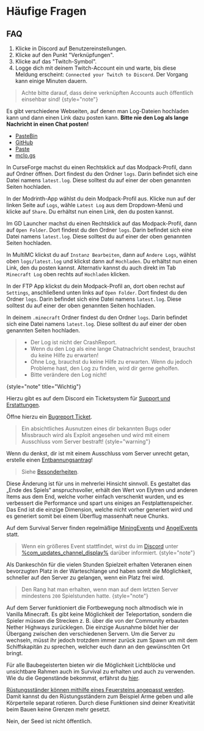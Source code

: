 <show-structure depth="0"/>

# Häufige Fragen

## FAQ

<deflist collapsible="true" default-state="collapsed">
<def title="Wie verknüpfe ich meinen Twitch-Account mit Discord?" id="link-twitch">

1. Klicke in Discord auf Benutzereinstellungen.
2. Klicke auf den Punkt "Verknüpfungen".
3. Klicke auf das "Twitch-Symbol".
4. Logge dich mit deinem Twitch-Account ein und warte, bis diese Meldung erscheint: `Connected your Twitch to Discord`.
   Der Vorgang kann einige Minuten dauern.

> Achte bitte darauf, dass deine verknüpften Accounts auch öffentlich einsehbar sind!
> {style="note"}

</def>
<def title="Wie teile ich meinen Log?" id="how-to-share-log">

Es gibt verschiedene Webseiten, auf denen man Log-Dateien hochladen kann und dann einen Link dazu posten kann.
**Bitte nie den Log als lange Nachricht in einen Chat posten!**

- [PasteBin](https://pastebin.com)
- [GitHub](https://gist.github.com)
- [Paste](https://paste.ee)
- [mclo.gs](https://mclo.gs)

<chapter title="Wie finde ich den Log?" id="find-minecraft-log">

<tabs>
<tab title="CurseForge" id="minecraft-log-curseforge">

In CurseForge machst du einen Rechtsklick auf das Modpack-Profil, dann auf Ordner öffnen. Dort findest du den Ordner `logs`.
Darin befindet sich eine Datei namens `latest.log`. Diese solltest du auf einer der oben genannten Seiten hochladen.
</tab>
<tab title="Modrinth App" id="minecraft-log-modrinth-app">

In der Modrinth-App wählst du dein Modpack-Profil aus. Klicke nun auf der linken Seite auf `Logs`,
wähle `Latest Log` aus dem Dropdown-Menü und klicke auf `Share`.
Du erhältst nun einen Link, den du posten kannst.
</tab>
<tab title="GD Launcher" id="minecraft-log-gd-launcher">

Im GD Launcher machst du einen Rechtsklick auf das Modpack-Profil, dann auf `Open Folder`. Dort findest du den Ordner `logs`.
Darin befindet sich eine Datei namens `latest.log`. Diese solltest du auf einer der oben genannten Seiten hochladen.
</tab>
<tab title="MultiMC" id="minecraft-log-multimc">

In MultiMC klickst du auf `Instanz Bearbeiten`, dann auf `Andere Logs`, wählst oben `logs/latest.log` und klickst dann auf `Hochladen`.
Du erhältst nun einen Link, den du posten kannst. Alternativ kannst du auch direkt im Tab `Minecraft Log` oben rechts auf `Hochladen` klicken.
</tab>
<tab title="FTB App" id="minecraft-log-ftb-app">

In der FTP App klickst du dein Modpack-Profil an, dort oben rechst auf `Settings`, anschließend unten links auf `Open Folder`.
Dort findest du den Ordner `logs`. Darin befindet sich eine Datei namens `latest.log`. Diese solltest du auf einer der oben genannten Seiten hochladen.
</tab>
<tab title="Andere Launcher" id="minecraft-log-other-launcher">

In deinem `.minecraft` Ordner findest du den Ordner `logs`.
Darin befindet sich eine Datei namens `latest.log`. Diese solltest du auf einer der oben genannten Seiten hochladen.
</tab>
</tabs>

</chapter>

> - Der Log ist nicht der CrashReport.
> - Wenn du den Log als eine lange Chatnachricht sendest, brauchst du keine Hilfe zu erwarten!
> - Ohne Log, brauchst du keine Hilfe zu erwarten. Wenn du jedoch Probleme hast, den Log zu finden, wird dir gerne geholfen.
> - Bitte verändere den Log nicht!
>
{style="note" title="Wichtig"}

</def>
<def title="Was tue ich, wenn ein Spieler mich betrügt oder beklaut?" id="player-scam">

Hierzu gibt es auf dem Discord ein Ticketsystem für [Support und Erstattungen](support.md "%click-more-info%").

</def>
<def title="Wie gehe ich vor, wenn ich einen Bug entdecke?" id="bugreport">

Öffne hierzu ein [Bugreport Ticket](support.md#bugreport-ticket "%click-more-info%").

> Ein absichtliches Ausnutzen eines dir bekannten Bugs oder Missbrauch wird als Exploit angesehen und wird mit einem
> Ausschluss vom Server bestraft!
> {style="warning"}

</def>
<def title="Was kann ich tun, wenn ich zu Unrecht gebannt wurde?" id="false-ban">

Wenn du denkst, dir ist mit einem Ausschluss vom Server unrecht getan, erstelle
einen [Entbannungsantrag](support.md#unban-ticket)!

</def>
<def title="Wieso gibt es keine Villager?" id="why-no-villager">

> Siehe [Besonderheiten](specials.md#no-villagers "Klicke hier für mehr Information").

</def>
<def title="Wieso sind Elytren im End deaktiviert?" id="why-no-elytra-in-end">

Diese Änderung ist für uns in mehrerlei Hinsicht sinnvoll.
Es gestaltet das „Ende des Spiels“ anspruchsvoller, erhält
den Wert von Elytren und anderen Items aus dem End, welche vorher einfach verschenkt wurden, und es verbessert die
Performance und spart uns einiges an Festplattenspeicher.
\
Das End ist die einzige Dimension, welche nicht vorher generiert wird und es generiert somit bei einem Überflug
massenhaft neue Chunks.

</def>
<def title="Wann findet wieder ein Event statt?" id="next-event">

Auf dem Survival Server finden regelmäßige [MiningEvents](events.md#mining-event)
und [AngelEvents](events.md#fishing-event) statt.

> Wenn ein größeres Event stattfindet, wirst du im [Discord](%dc_link%)
> unter [%com_updates_channel_display%](%com_updates_channel%) darüber informiert.
> {style="note"}

</def>
<def title="Hat man als Veteran Vorteile?" id="veteran-info">

Als Dankeschön für die vielen Stunden Spielzeit erhalten Veteranen einen bevorzugten Platz in der
Warteschlange und haben somit die Möglichkeit, schneller auf den Server zu gelangen, wenn ein Platz
frei wird.

> Den Rang hat man erhalten, wenn man auf dem letzten Server mindestens `200` Spielstunden hatte.
> {style="note"}

</def>
<def title="Wieso gibt es keine Teleportation?" id="why-no-teleportation">

Auf dem Server funktioniert die Fortbewegung noch altmodisch wie in Vanilla Minecraft. Es gibt keine
Möglichkeit der
Teleportation, sondern die Spieler müssen die Strecken z. B. über die von der Community erbauten
Nether Highways
zurücklegen. Die einzige Ausnahme bildet hier der Übergang zwischen den verschiedenen Servern. Um
die Server zu
wechseln, müsst ihr jedoch trotzdem immer zurück zum Spawn um mit dem Schiffskapitän zu sprechen,
welcher euch dann an
den gewünschten Ort bringt.

</def>
<def title="Kann ich Lichtblöcke und unsichtbare Rahmen bekommen?" id="lightblocks-and-invisible-itemframes">

Für alle Baubegeisterten bieten wir die Möglichkeit Lichtblöcke und unsichtbare Rahmen auch im Survival zu
erhalten und auch zu verwenden.
Wie du die Gegenstände bekommst, erfährst du [hier](light-blocks-and-invisible-item-frames-and-globe-banner-pattern.md "%click-more-info%").

</def>
<def title="Kann ich Rüstungsständer anpassen?" id="modify-armorstands">

[Rüstungsständer können mithilfe eines Feuersteins angepasst werden](armorstand.md "%click-more-info%").
Damit kannst du den Rüstungsständern zum Beispiel Arme geben und alle Körperteile separat rotieren. Durch diese
Funktionen sind deiner Kreativität beim Bauen keine Grenzen mehr gesetzt.

</def>
<def title="Ist der Seed des Servers öffentlich?" id="server-seed">

Nein, der Seed ist nicht öffentlich.

</def>
</deflist>